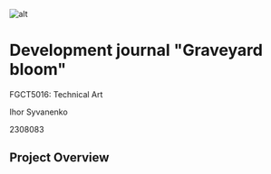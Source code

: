 ![alt](../Graveyard_Bloom/DevLog/Media/GraveyardBloomLogo.png)
# Development journal "Graveyard bloom"

FGCT5016: Technical Art 

Ihor Syvanenko

2308083

## Project Overview

